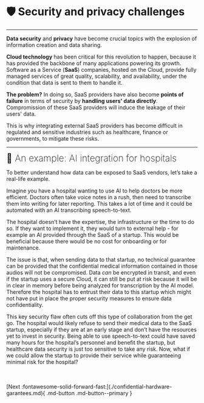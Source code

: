 # 🛡️ Security and privacy challenges
___________________________________________________

**Data security** and **privacy** have become crucial topics with the explosion of information creation and data sharing.

**Cloud technology** has been critical for this revolution to happen, because it has provided the backbone of many applications powering its growth. Software as a Service (**SaaS**) companies, hosted on the Cloud, provide fully managed services of great quality, scalability, and availability, under the condition that data is sent to them to handle it.

**The problem?** In doing so, SaaS providers have also become **points of failure** in terms of security by **handling users' data directly**. Compromission of these SaaS providers will induce the leakage of their users' data. 

This is why integrating external SaaS providers has become difficult in regulated and sensitive industries such as healthcare, finance or governments, to mitigate these risks.

______________________________________________________

<font size="5"><span style="font-weight: 200">
🏥 An example: AI integration for hospitals
</font></span>

To better understand how data can be exposed to SaaS vendors, let’s take a real-life example.

Imagine you have a hospital wanting to use AI to help doctors be more efficient. Doctors often take voice notes in a rush, then need to transcribe them into writing for later reporting. This takes a lot of time and it could be automated with an AI transcribing speech-to-text.

The hospital doesn’t have the expertise, the infrastructure or the time to do so. If they want to implement it, they would turn to external help - for example an AI provided through the SaaS of a startup. This would be beneficial because there would be no cost for onboarding or for maintenance.

The issue is that, when sending data to that startup, no technical guarantee can be provided that the confidential medical information contained in those audios will not be compromised. Data *can* be encrypted in transit, and even if the startup uses a secure Cloud, it can still be put at risk because it will be in clear in memory before being analyzed for transcription by the AI model. Therefore the hospital has to entrust their data to this startup which might not have put in place the proper security measures to ensure data confidentiality.

This key security flaw often cuts off this type of collaboration from the get go. The hospital would likely refuse to send their medical data to the SaaS startup, especially if they are at an early stage and don’t have the resources yet to invest in security. Being able to use speech-to-text could have saved many hours for the hospital’s personnel and benefit the startup, but healthcare data security is just too sensitive to take any risk. Now, what if we could allow the startup to provide their service while guaranteeing minimal risk for the hospital?

<br />
<br />
[Next :fontawesome-solid-forward-fast:](./confidential-hardware-garantees.md){ .md-button .md-button--primary }
